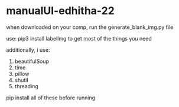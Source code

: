 # manualUI-edhitha-22


when downloaded on your comp, run the generate_blank_img.py file

use: pip3 install labelImg to get most of the things you need

additionally, i use:
  1. beautifulSoup
  2. time
  3. pillow
  4. shutil
  5. threading

pip install all of these before running
